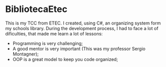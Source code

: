 # BibliotecaEtec

This is my TCC from ETEC.
I created, using C#, an organizing system form my schools library.
During the development process, I had to face a lot of dificulties, that made me learn a lot of lessons:
- Programming is very challenging;
- A good mentor is very important (This was my professor Sergio Montagner);
- OOP is a great model to keep you code organized;

